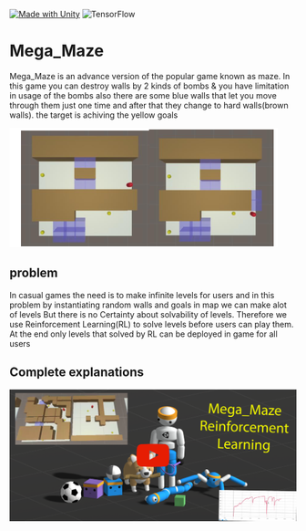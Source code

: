 [![Made with Unity](https://img.shields.io/badge/Made%20with-Unity-57b9d3.svg?style=flat&logo=unity)](https://unity3d.com)
![TensorFlow](https://img.shields.io/badge/TensorFlow-%23FF6F00.svg?logo=TensorFlow&logoColor=white)
# Mega_Maze
Mega_Maze is an advance version of the popular game known as maze. In this game you can destroy walls by 2 kinds of bombs & you have limitation in usage of the bombs also there are some blue walls that let you move through them just one time and after that they change to hard walls(brown walls).
the target is achiving the yellow goals

![](images/1.png)

## problem
In casual games the need is to  make infinite levels for users and in this problem by instantiating random walls and goals in map we can make alot of levels
But there is no Certainty about solvability of levels.
Therefore we use Reinforcement Learning(RL) to solve levels before users can play them. At the end only levels that solved by RL can be deployed in game for all users


## Complete explanations

<p align="left">
  <a href="https://www.youtube.com/watch?v=LyYJn_sB-cs](https://youtu.be/uPQq6S4P8y4">
  <img src="https://github.com/amkkashani/Mega_Maze/blob/master/images/youTubeBanner.png?raw=true" alt="YouTube video"/>
  </a>
</p>
